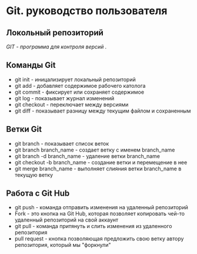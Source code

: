 # Git. руководство пользователя
## Локольный репозиторий 
*GIT - программа для контроля версий .*
## Команды Git
* git init - иницализирует локальный репозиторий
* git add - добавляет содержимое рабочего католога
* git commit - фиксирует или сохраняет содержимое
* git log - показывает журнал изменений
* git checkout - переключает между версиями
* git diff - показывает разницу между текущим файлом и сохраненным
## Ветки Git
* git branch - показывает список веток
* git branch branch_name - создает ветку с именем branch_name
* git branch -d branch_name - удаление ветки branch_name
* git checkout -b branch_name - создание ветки и перемещение в нее
* git merge branch_name - выполняет слияния ветки branch_name в текущую ветку
## Работа с Git Hub
* git push - команда отправить изменения на удаленный репозиторий
* Fork - это кнопка на Git Hub, которая позволяет копировать чей-то удаленный репозиторий на свой аккаунт
* git pull - команда притянуть и слить изменения из удаленного репозитория
* pull request - кнопка позволяющая предложить свою ветку автору репозитория, который мы "форкнули"